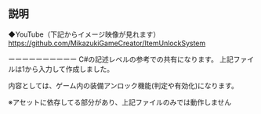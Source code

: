 ## 説明

◆YouTube（下記からイメージ映像が見れます）
https://github.com/MikazukiGameCreator/ItemUnlockSystem

ーーーーーーーーーー
C#の記述レベルの参考での共有になります。
上記ファイルは1から入力して作成しました。

内容としては、ゲーム内の装備アンロック機能(判定や有効化)になります。

  ※アセットに依存してる部分があり、上記ファイルのみでは動作しません
